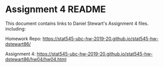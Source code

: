 # Assignment 4 README

This document contains links to Daniel Stewart's Assignment 4 files. including:

Homework Repo:
https://stat545-ubc-hw-2019-20.github.io/stat545-hw-dstewart86/

Assignment 4:
https://stat545-ubc-hw-2019-20.github.io/stat545-hw-dstewart86/hw04/hw04.html
